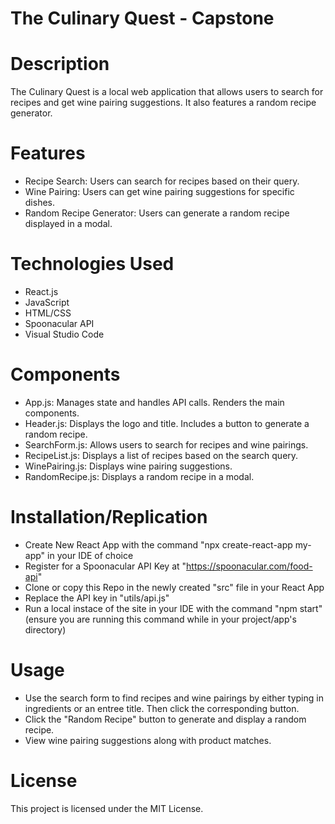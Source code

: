 # The Culinary Quest - Capstone

# Description

The Culinary Quest is a local web application that allows users to search for recipes and get wine pairing suggestions. It also features a random recipe generator.

# Features

- Recipe Search: Users can search for recipes based on their query.
- Wine Pairing: Users can get wine pairing suggestions for specific dishes.
- Random Recipe Generator: Users can generate a random recipe displayed in a modal.

# Technologies Used

- React.js
- JavaScript
- HTML/CSS
- Spoonacular API
- Visual Studio Code

# Components

- App.js: Manages state and handles API calls. Renders the main components.
- Header.js: Displays the logo and title. Includes a button to generate a random recipe.
- SearchForm.js: Allows users to search for recipes and wine pairings.
- RecipeList.js: Displays a list of recipes based on the search query.
- WinePairing.js: Displays wine pairing suggestions.
- RandomRecipe.js: Displays a random recipe in a modal.

# Installation/Replication

- Create New React App with the command "npx create-react-app my-app" in your IDE of choice
- Register for a Spoonacular API Key at "https://spoonacular.com/food-api"
- Clone or copy this Repo in the newly created "src" file in your React App
- Replace the API key in "utils/api.js"
- Run a local instace of the site in your IDE with the command "npm start" (ensure you are running this command while in your project/app's directory)

# Usage

- Use the search form to find recipes and wine pairings by either typing in ingredients or an entree title. Then click the corresponding button.
- Click the "Random Recipe" button to generate and display a random recipe.
- View wine pairing suggestions along with product matches.

# License

This project is licensed under the MIT License.
